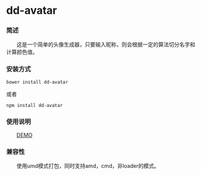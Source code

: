 # dd-avatar

### 简述
&#160; &#160; &#160; &#160;这是一个简单的头像生成器，只要输入昵称，则会根据一定的算法切分名字和计算颜色值。


### 安装方式
```
bower install dd-avatar

```
或者
```
npm install dd-avatar
```

### 使用说明
&#160; &#160; &#160; &#160;[DEMO](https://github.com/noonnightstorm/dd-avatar/blob/master/example.html)

### 兼容性
&#160; &#160; &#160; &#160;使用umd模式打包，同时支持amd，cmd，非loader的模式。